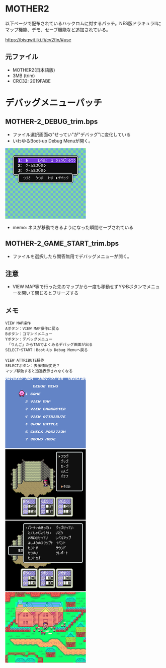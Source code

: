 # MOTHER2
以下ページで配布されているハックロムに対するパッチ。NES版ドラキュラIIにマップ機能、デモ、セーブ機能など追加されている。

https://bisqwit.iki.fi/cv2fin/#use

## 元ファイル
- MOTHER2(日本語版)
- 3MB (trim)
- CRC32: 2019FABE

# デバッグメニューパッチ
## MOTHER-2_DEBUG_trim.bps
- ファイル選択画面の"せってい"が"デバッグ"に変化している
- いわゆるBoot-up Debug Menuが開く。

![before](MOTHER-2_DEBUG_trim-20240814-215735.png)

- memo: ネスが移動できるようになった瞬間セーブされている

## MOTHER-2_GAME_START_trim.bps
- ファイルを選択したら問答無用でデバッグメニューが開く。

## 注意
- VIEW MAP等で行った先のマップから一度も移動せずYやBボタンでメニューを開いて閉じるとフリーズする

## メモ
```
VIEW MAP操作
Aボタン：VIEW MAP操作に戻る
Bボタン：コマンドメニュー
Yボタン：デバッグメニュー
　「りんご」からTASでよくみるデバッグ画面が出る
SELECT+START：Boot-Up Debug Menuへ戻る

VIEW ATTRIBUTE操作
SELECTボタン：表示情報変更？
マップ移動すると透過表示されなくなる
```

![before](MOTHER-2_DEBUG_trim-20240814-223952.png)
![before](MOTHER-2_DEBUG_trim-20240814-224114.png)
![before](MOTHER-2_DEBUG_trim-20240814-224120.png)
![before](MOTHER-2_DEBUG_trim-20240814-224436.png)
